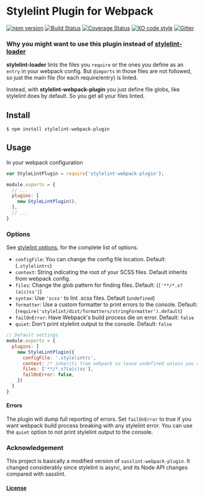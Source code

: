 # Stylelint Plugin for Webpack
[![npm version](https://badge.fury.io/js/stylelint-webpack-plugin.svg)](https://badge.fury.io/js/stylelint-webpack-plugin)
[![Build Status](https://travis-ci.org/vieron/stylelint-webpack-plugin.svg?branch=master)](https://travis-ci.org/vieron/stylelint-webpack-plugin)
[![Coverage Status](https://coveralls.io/repos/github/vieron/stylelint-webpack-plugin/badge.svg?branch=master)](https://coveralls.io/github/vieron/stylelint-webpack-plugin?branch=master)
[![XO code style](https://img.shields.io/badge/code_style-XO-5ed9c7.svg)](https://github.com/sindresorhus/xo)
[![Gitter](https://badges.gitter.im/stylelint-webpack-plugin/Lobby.svg)](https://gitter.im/stylelint-webpack-plugin/Lobby?utm_source=badge&utm_medium=badge&utm_campaign=pr-badge)

### Why you might want to use this plugin instead of [stylelint-loader](https://github.com/adrianhall/stylelint-loader)

**stylelint-loader** lints the files you `require` or the ones you define as an `entry` in your webpack config. But `@imports` in those files are not followed, so just the main file (for each require/entry) is linted.

Instead, with **stylelint-webpack-plugin** you just define file globs, like stylelint does by default. So you get all your files linted.


## Install

```console
$ npm install stylelint-webpack-plugin
```

## Usage

In your webpack configuration

```js
var StyleLintPlugin = require('stylelint-webpack-plugin');

module.exports = {
  // ...
  plugins: [
    new StyleLintPlugin(),
  ],
  // ...
}
```

### Options

See [stylelint options](http://stylelint.io/user-guide/node-api/#options), for the complete list of options.

* `configFile`: You can change the config file location. Default: (`.stylelintrc`)
* `context`: String indicating the root of your SCSS files. Default inherits from webpack config.
* `files`: Change the glob pattern for finding files. Default: (`['**/*.s?(a|c)ss']`)
* `syntax`: Use `'scss'` to lint .scss files. Default (`undefined`)
* `formatter`: Use a custom formatter to print errors to the console. Default: (`require('stylelint/dist/formatters/stringFormatter').default`)
* `failOnError`: Have Webpack's build process die on error. Default: `false`
* `quiet`: Don't print stylelint output to the console. Default: `false`


```js
// Default settings
module.exports = {
  plugins: [
    new StyleLintPlugin({
      configFile: '.stylelintrc',
      context: /* inherits from webpack so leave undefined unless you need to change it */,
      files: ['**/*.s?(a|c)ss'],
      failOnError: false,
    })
  ]
}
```

#### Errors

The plugin will dump full reporting of errors.
Set `failOnError` to true if you want webpack build process breaking with any stylelint error.
You can use the `quiet` option to not print stylelint output to the console.


### Acknowledgement

This project is basically a modified version of `sasslint-webpack-plugin`. It changed considerably
since stylelint is async, and its Node API changes compared with sasslint.

#### [License](LICENSE)
